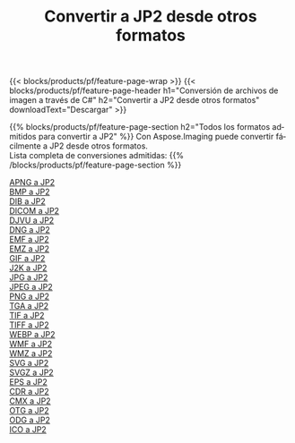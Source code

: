 ﻿---
title: Convertir a JP2 desde otros formatos 
weight: 3920
url: /es/java/conversion/to/jp2 
lang: es
langdirlevel: 2
locales: zh-hans,ja,it,ru,de,es,fr,nl,id,lt,pl,pt,vi,tr,ko,zh-hant,ar,hi,th,sv,cs,uk,he
description: Usando Aspose.Imaging puede convertir fácilmente a JP2 desde otros formatos
---

{{< blocks/products/pf/feature-page-wrap >}}
{{< blocks/products/pf/feature-page-header h1="Conversión de archivos de imagen a través de C#" h2="Convertir a JP2 desde otros formatos" downloadText="Descargar" >}}


{{% blocks/products/pf/feature-page-section  h2="Todos los formatos admitidos para convertir a JP2" %}}
Con Aspose.Imaging puede convertir fácilmente a JP2 desde otros formatos.
<br/>
Lista completa de conversiones admitidas:
{{% /blocks/products/pf/feature-page-section %}}
<div class="container-fluid productfamilypage bg-gray">
    <div class="convertypes bg-gray agp-content section">
        <div class="container">
		<div class="row other-converters">
		    <div class='col-md-2 other-converter remove-lp remove-rp'><a href="/imaging/es/java/conversion/apng-to-jp2" >APNG a JP2</a></div>
<div class='col-md-2 other-converter remove-lp remove-rp'><a href="/imaging/es/java/conversion/bmp-to-jp2" >BMP a JP2</a></div>
<div class='col-md-2 other-converter remove-lp remove-rp'><a href="/imaging/es/java/conversion/dib-to-jp2" >DIB a JP2</a></div>
<div class='col-md-2 other-converter remove-lp remove-rp'><a href="/imaging/es/java/conversion/dicom-to-jp2" >DICOM a JP2</a></div>
<div class='col-md-2 other-converter remove-lp remove-rp'><a href="/imaging/es/java/conversion/djvu-to-jp2" >DJVU a JP2</a></div>
<div class='col-md-2 other-converter remove-lp remove-rp'><a href="/imaging/es/java/conversion/dng-to-jp2" >DNG a JP2</a></div>
<div class='col-md-2 other-converter remove-lp remove-rp'><a href="/imaging/es/java/conversion/emf-to-jp2" >EMF a JP2</a></div>
<div class='col-md-2 other-converter remove-lp remove-rp'><a href="/imaging/es/java/conversion/emz-to-jp2" >EMZ a JP2</a></div>
<div class='col-md-2 other-converter remove-lp remove-rp'><a href="/imaging/es/java/conversion/gif-to-jp2" >GIF a JP2</a></div>
<div class='col-md-2 other-converter remove-lp remove-rp'><a href="/imaging/es/java/conversion/j2k-to-jp2" >J2K a JP2</a></div>
<div class='col-md-2 other-converter remove-lp remove-rp'><a href="/imaging/es/java/conversion/jpg-to-jp2" >JPG a JP2</a></div>
<div class='col-md-2 other-converter remove-lp remove-rp'><a href="/imaging/es/java/conversion/jpeg-to-jp2" >JPEG a JP2</a></div>
<div class='col-md-2 other-converter remove-lp remove-rp'><a href="/imaging/es/java/conversion/png-to-jp2" >PNG a JP2</a></div>
<div class='col-md-2 other-converter remove-lp remove-rp'><a href="/imaging/es/java/conversion/tga-to-jp2" >TGA a JP2</a></div>
<div class='col-md-2 other-converter remove-lp remove-rp'><a href="/imaging/es/java/conversion/tif-to-jp2" >TIF a JP2</a></div>
<div class='col-md-2 other-converter remove-lp remove-rp'><a href="/imaging/es/java/conversion/tiff-to-jp2" >TIFF a JP2</a></div>
<div class='col-md-2 other-converter remove-lp remove-rp'><a href="/imaging/es/java/conversion/webp-to-jp2" >WEBP a JP2</a></div>
<div class='col-md-2 other-converter remove-lp remove-rp'><a href="/imaging/es/java/conversion/wmf-to-jp2" >WMF a JP2</a></div>
<div class='col-md-2 other-converter remove-lp remove-rp'><a href="/imaging/es/java/conversion/wmz-to-jp2" >WMZ a JP2</a></div>
<div class='col-md-2 other-converter remove-lp remove-rp'><a href="/imaging/es/java/conversion/svg-to-jp2" >SVG a JP2</a></div>
<div class='col-md-2 other-converter remove-lp remove-rp'><a href="/imaging/es/java/conversion/svgz-to-jp2" >SVGZ a JP2</a></div>
<div class='col-md-2 other-converter remove-lp remove-rp'><a href="/imaging/es/java/conversion/eps-to-jp2" >EPS a JP2</a></div>
<div class='col-md-2 other-converter remove-lp remove-rp'><a href="/imaging/es/java/conversion/cdr-to-jp2" >CDR a JP2</a></div>
<div class='col-md-2 other-converter remove-lp remove-rp'><a href="/imaging/es/java/conversion/cmx-to-jp2" >CMX a JP2</a></div>
<div class='col-md-2 other-converter remove-lp remove-rp'><a href="/imaging/es/java/conversion/otg-to-jp2" >OTG a JP2</a></div>
<div class='col-md-2 other-converter remove-lp remove-rp'><a href="/imaging/es/java/conversion/odg-to-jp2" >ODG a JP2</a></div>
<div class='col-md-2 other-converter remove-lp remove-rp'><a href="/imaging/es/java/conversion/ico-to-jp2" >ICO a JP2</a></div>
                </div>
        </div>
    </div>
</div>
<br/>


